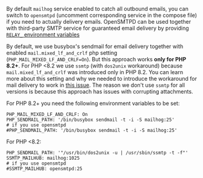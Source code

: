 By default `mailhog` service enabled to catch all outbound emails, you can switch to `opensmtpd` (uncomment corresponding service in the compose file) if you need to actually delivery emails. OpenSMTPD can be used together with third-party SMTP service for guaranteed email delivery by providing [`RELAY_` environment variables](https://github.com/wodby/opensmtpd/#environment-variables)

By default, we use busybox's sendmail for email delivery together with enabled `mail.mixed_lf_and_crlf` php setting (`PHP_MAIL_MIXED_LF_AND_CRLF=On`). But this approach works **only for PHP 8.2+**. For PHP <8.2 we use `ssmtp` (with `dos2unix` workaround) because `mail.mixed_lf_and_crlf` was introduced only in PHP 8.2. You can learn more about this setting and why we needed to introduce the workaround for mail delivery to work in [this issue](https://github.com/php/php-src/issues/8086). The reason we don't use `ssmtp` for all versions is because this approach has issues with corrupting attachments.

For PHP 8.2+ you need the following environment variables to be set:
```
PHP_MAIL_MIXED_LF_AND_CRLF: On
PHP_SENDMAIL_PATH: '/bin/busybox sendmail -t -i -S mailhog:25'
# if you use opensmtpd
#PHP_SENDMAIL_PATH: '/bin/busybox sendmail -t -i -S mailhog:25'
```

For PHP <8.2:
```
PHP_SENDMAIL_PATH: '"/usr/bin/dos2unix -u | /usr/sbin/ssmtp -t -f"'
SSMTP_MAILHUB: mailhog:1025
# if you use opensmtpd
#SSMTP_MAILHUB: opensmtpd:25
```
